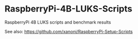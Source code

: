 # RaspberryPi-4B-LUKS-Scripts

RaspberryPi 4B LUKS scripts and benchmark results

See also: https://github.com/xanoni/RaspberryPi-Setup-Scripts

